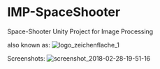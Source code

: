 # IMP-SpaceShooter
Space-Shooter Unity Project for Image Processing

also known as:
![logo_zeichenflache_1](https://user-images.githubusercontent.com/22793787/36817014-f053d33e-1cdf-11e8-9c59-8088d6945282.png)

Screenshots:
![screenshot_2018-02-28-19-51-16](https://user-images.githubusercontent.com/22793787/36817090-3a9c43b8-1ce0-11e8-847c-8bf81396886e.png)
